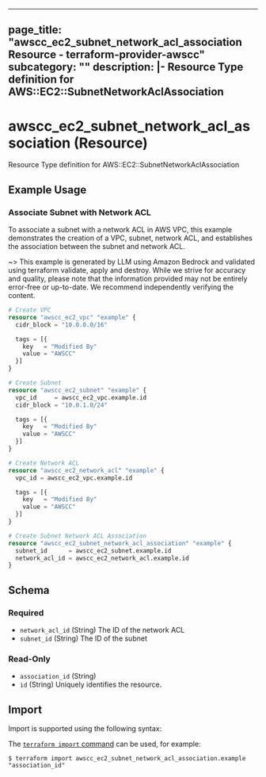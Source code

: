 
---
page_title: "awscc_ec2_subnet_network_acl_association Resource - terraform-provider-awscc"
subcategory: ""
description: |-
  Resource Type definition for AWS::EC2::SubnetNetworkAclAssociation
---

# awscc_ec2_subnet_network_acl_association (Resource)

Resource Type definition for AWS::EC2::SubnetNetworkAclAssociation

## Example Usage

### Associate Subnet with Network ACL

To associate a subnet with a network ACL in AWS VPC, this example demonstrates the creation of a VPC, subnet, network ACL, and establishes the association between the subnet and network ACL.

~> This example is generated by LLM using Amazon Bedrock and validated using terraform validate, apply and destroy. While we strive for accuracy and quality, please note that the information provided may not be entirely error-free or up-to-date. We recommend independently verifying the content.

```terraform
# Create VPC
resource "awscc_ec2_vpc" "example" {
  cidr_block = "10.0.0.0/16"

  tags = [{
    key   = "Modified By"
    value = "AWSCC"
  }]
}

# Create Subnet
resource "awscc_ec2_subnet" "example" {
  vpc_id     = awscc_ec2_vpc.example.id
  cidr_block = "10.0.1.0/24"

  tags = [{
    key   = "Modified By"
    value = "AWSCC"
  }]
}

# Create Network ACL
resource "awscc_ec2_network_acl" "example" {
  vpc_id = awscc_ec2_vpc.example.id

  tags = [{
    key   = "Modified By"
    value = "AWSCC"
  }]
}

# Create Subnet Network ACL Association
resource "awscc_ec2_subnet_network_acl_association" "example" {
  subnet_id      = awscc_ec2_subnet.example.id
  network_acl_id = awscc_ec2_network_acl.example.id
}
```

<!-- schema generated by tfplugindocs -->
## Schema

### Required

- `network_acl_id` (String) The ID of the network ACL
- `subnet_id` (String) The ID of the subnet

### Read-Only

- `association_id` (String)
- `id` (String) Uniquely identifies the resource.

## Import

Import is supported using the following syntax:

The [`terraform import` command](https://developer.hashicorp.com/terraform/cli/commands/import) can be used, for example:

```shell
$ terraform import awscc_ec2_subnet_network_acl_association.example "association_id"
```
